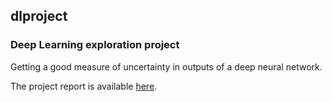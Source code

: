 ## dlproject

### Deep Learning exploration project

Getting a good measure of uncertainty in outputs of a deep neural network.

The project report is available [here](https://ninception.github.io/docs/DL682_final.pdf).

